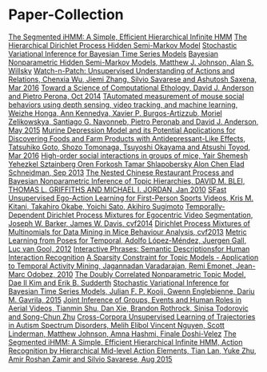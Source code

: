 # Paper-Collection
<a href="https://arxiv.org/pdf/1602.06349.pdf">The Segmented iHMM: A Simple, Efficient Hierarchical Infinite HMM</a>
<a href="http://www.mit.edu/~mattjj/papers/uai2010.pdf">The Hierarchical Dirichlet Process Hidden Semi-Markov Model</a>
<a href="http://www.jmlr.org/proceedings/papers/v32/johnson14.pdf">Stochastic Variational Inference for Bayesian Time Series Models</a>
<a href="http://www.jmlr.org/papers/volume14/johnson13a/johnson13a.pdf">Bayesian Nonparametric Hidden Semi-Markov Models, Matthew J. Johnson, Alan S. Willsky</a>
<a href="http://watchnpatch.cs.cornell.edu/paper/watchnpatch_cvpr15.pdf">Watch-n-Patch: Unsupervised Understanding of Actions and Relations, Chenxia Wu, Jiemi Zhang, Silvio Savarese and Ashutosh Saxena, Mar 2016</a>
<a href="http://www.cell.com/neuron/pdf/S0896-6273(14)00793-4.pdf">Toward a Science of Computational Ethology, David J. Anderson and Pietro Perona, Oct 2014</a>
<a href="http://www.pnas.org/content/112/38/E5351.full.pdf">TAutomated measurement of mouse social behaviors using depth sensing, video tracking, and machine learning, Weizhe Honga, Ann Kennedya, Xavier P. Burgos-Artizzub, Moriel Zelikowskya, Santiago G. Navonneb, Pietro Peronab and David J. Anderson, May 2015</a>
<a href="http://www.ncbi.nlm.nih.gov/pmc/articles/PMC4771721/pdf/fnins-10-00072.pdf">Murine Depression Model and its Potential Applications for Discovering Foods and Farm Products with Antidepressant-Like Effects, Tatsuhiko Goto, Shozo Tomonaga, Tsuyoshi Okayama and Atsushi Toyod, Mar 2016</a>
<a href="https://elifesciences.org/content/2/e00759#api_box">High-order social interactions in groups of mice, Yair Shemesh Yehezkel Sztainberg Oren Forkosh Tamar Shlapobersky Alon Chen Elad Schneidman, Sep 2013</a>
<a href="https://cocosci.berkeley.edu/tom/papers/ncrp.pdf">The Nested Chinese Restaurant Process and Bayesian Nonparametric Inference of Topic Hierarchies, DAVID M. BLEI, THOMAS L. GRIFFITHS AND MICHAEL I. JORDAN, Jan 2010</a>
<a href="http://www.cs.cmu.edu/~kkitani/pdf/KOSS-CVPR11.pdf">SFast Unsupervised Ego-Action Learning for First-Person Sports Videos, Kris M. Kitani, Takahiro Okabe, Yoichi Sato, Akihiro Sugimoto</a>
<a href="http://www.cv-foundation.org/openaccess/content_cvpr_workshops_2014/W16/papers/Barker_Temporally-Dependent_Dirichlet_Process_2014_CVPR_paper.pdf">Temporally-Dependent Dirichlet Process Mixtures for Egocentric Video Segmentation, Joseph W. Barker, James W. Davis, cvf2014</a>
<a href="http://www.cv-foundation.org/openaccess/content_iccv_workshops_2013/W06/papers/Zanotto_Dirichlet_Process_Mixtures_2013_ICCV_paper.pdf">Dirichlet Process Mixtures of Multinomials for Data Mining in Mice Behaviour Analysis, cvf2013</a>
<a href="http://www.iai.uni-bonn.de/~gall/download/jgall_learnmetricpose_bmvc12.pdf">Metric Learning from Poses for Temporal, Adolfo López-Méndez, Juergen Gall, Luc van Gool, 2012</a>
<a href="http://ieeexplore.ieee.org/xpl/login.jsp?tp=&arnumber=6739171&url=http%3A%2F%2Fieeexplore.ieee.org%2Fiel7%2F34%2F4359286%2F06739171.pdf%3Farnumber%3D6739171">Interactive Phrases: Semantic Descriptionsfor Human Interaction Recognition</a>
<a href="http://www.vanaheim-project.eu/assets/VaradarajanEmonetOdobez-NIPS-2010.pdf">A Sparsity Constraint for Topic Models - Application to Temporal Activity Mining, Jagannadan Varadarajan, Remi Emonet, Jean-Marc Odobez, 2010</a>
<a href="http://cs.brown.edu/~daeil/docs/dcnt_2011.pdf">The Doubly Correlated Nonparametric Topic Model, Dae Il Kim and Erik B. Sudderth</a>
<a href="http://www.nccv2015.nl/papers/nccv2015_p30.pdf">Stochastic Variational Inference for Bayesian Time Series Models, Julian F. P. Kooij, Gwenn Englebienne, Dariu M. Gavrila, 2015</a>
<a href="http://www.cv-foundation.org/openaccess/content_cvpr_2015/papers/Shu_Joint_Inference_of_2015_CVPR_paper.pdf">Joint Inference of Groups, Events and Human Roles in Aerial Videos, Tianmin Shu, Dan Xie, Brandon Rothrock, Sinisa Todorovic and Song-Chun Zhu</a>
<a href="http://people.csail.mit.edu/mattjj/papers/JMLR-15-431-2.pdf">Cross-Corpora Unsupervised Learning of Trajectories in Autism Spectrum Disorders, Melih Elibol Vincent Nguyen, Scott Linderman, Matthew Johnson, Amna Hashmi, Finale Doshi-Velez</a>
<a href="https://arxiv.org/pdf/1508.07654.pdf">The Segmented iHMM: A Simple, Efficient Hierarchical Infinite HMM, Action Recognition by Hierarchical Mid-level Action Elements, Tian Lan, Yuke Zhu, Amir Roshan Zamir and Silvio Savarese, Aug 2015</a>